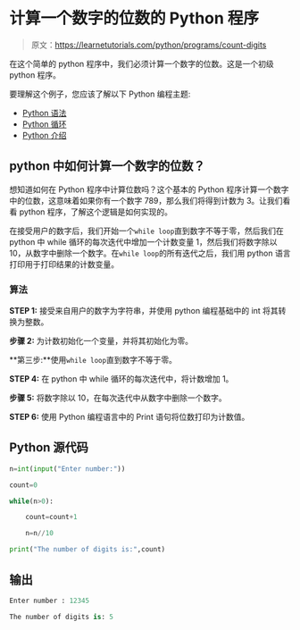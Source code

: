 # 计算一个数字的位数的 Python 程序

> 原文：<https://learnetutorials.com/python/programs/count-digits>

在这个简单的 python 程序中，我们必须计算一个数字的位数。这是一个初级 python 程序。

要理解这个例子，您应该了解以下 Python 编程主题:

*   [Python 语法](../../python/syntax-comments "Python Syntax")
*   [Python 循环](../../python/python-loop-tutorials "Loops in Python")
*   [Python 介绍](../../python/introduction-tutorial "Python introduction")

## python 中如何计算一个数字的位数？

想知道如何在 Python 程序中计算位数吗？这个基本的 Python 程序计算一个数字中的位数，这意味着如果你有一个数字 789，那么我们将得到计数为 3。让我们看看 python 程序，了解这个逻辑是如何实现的。

在接受用户的数字后，我们开始一个`while loop`直到数字不等于零，然后我们在 python 中 while 循环的每次迭代中增加一个计数变量 1，然后我们将数字除以 10，从数字中删除一个数字。在`while loop`的所有迭代之后，我们用 python 语言打印用于打印结果的计数变量。

### 算法

**STEP 1:** 接受来自用户的数字为字符串，并使用 python 编程基础中的 int 将其转换为整数。

**步骤 2:** 为计数初始化一个变量，并将其初始化为零。

**第三步:**使用`while loop`直到数字不等于零。

**STEP 4:** 在 python 中 while 循环的每次迭代中，将计数增加 1。

**步骤 5:** 将数字除以 10，在每次迭代中从数字中删除一个数字。

**STEP 6:** 使用 Python 编程语言中的 Print 语句将位数打印为计数值。

## Python 源代码

```py
n=int(input("Enter number:"))

count=0

while(n>0):

    count=count+1

    n=n//10

print("The number of digits is:",count)

```

## 输出

```py
Enter number : 12345

The number of digits is: 5
```